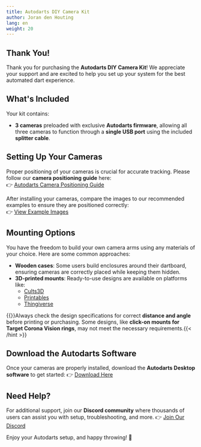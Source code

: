 ```yaml
---
title: Autodarts DIY Camera Kit
author: Joran den Houting
lang: en
weight: 20
---
```


## Thank You!

Thank you for purchasing the **Autodarts DIY Camera Kit**! We appreciate your support and are excited to help you set up your system for the best automated dart experience.


## What's Included

Your kit contains:

*   **3 cameras** preloaded with exclusive **Autodarts firmware**, allowing all three cameras to function through a **single USB port** using the included **splitter cable**.


## Setting Up Your Cameras

Proper positioning of your cameras is crucial for accurate tracking. Please follow our **camera positioning guide** here:  
👉 [Autodarts Camera Positioning Guide](/getting-started/camera-positioning/)

After installing your cameras, compare the images to our recommended examples to ensure they are positioned correctly:  
👉 [View Example Images](/getting-started/view-examples/)


## Mounting Options

You have the freedom to build your own camera arms using any materials of your choice. Here are some common approaches:

*   **Wooden cases**: Some users build enclosures around their dartboard, ensuring cameras are correctly placed while keeping them hidden.
*   **3D-printed mounts**: Ready-to-use designs are available on platforms like:
    *   [Cults3D](https://cults3d.com)
    *   [Printables](https://printables.com)
    *   [Thingiverse](https://thingiverse.com)

{{<hint type=important icon=gdoc_error_outline >}}Always check the design specifications for correct **distance and angle** before printing or purchasing. Some designs, like **click-on mounts for Target Corona Vision rings**, may not meet the necessary requirements.{{< /hint >}}
## Download the Autodarts Software

Once your cameras are properly installed, download the **Autodarts Desktop software** to get started: 👉 [Download Here](https://autodarts.io/downloads)

## Need Help?

For additional support, join our **Discord community** where thousands of users can assist you with setup, troubleshooting, and more. 👉 [Join Our Discord](https://discord.com/invite/autodarts)

Enjoy your Autodarts setup, and happy throwing! 🎯